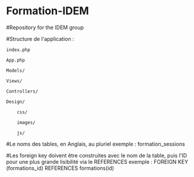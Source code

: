 # Formation-IDEM
#Repository for the IDEM group

#Structure de l'application :

	index.php
	
	App.php

	Models/
	
	Views/
	
	Controllers/
	
	Design/
		
		css/
		
		images/
			
		js/

#Le noms des tables, en Anglais, au pluriel
exemple : formation_sessions

#Les foreign key doivent être construites avec le nom de la table, puis l'ID
pour une plus grande lisibilité via le REFERENCES
exemple : FOREIGN KEY (formations_id) REFERENCES formations(id)
